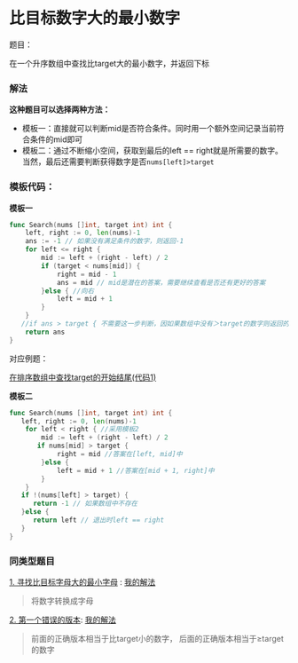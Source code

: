 

# 比目标数字大的最小数字

题目：

在一个升序数组中查找比target大的最小数字，并返回下标



### 解法

**这种题目可以选择两种方法：**

- 模板一：直接就可以判断mid是否符合条件。同时用一个额外空间记录当前符合条件的mid即可
- 模板二：通过不断缩小空间，获取到最后的left == right就是所需要的数字。当然，最后还需要判断获得数字是否`nums[left]>target` 

### **模板代码：**

**模板一**

```go
func Search(nums []int, target int) int { 
	left, right := 0, len(nums)-1
    ans := -1 // 如果没有满足条件的数字，则返回-1
    for left <= right {
        mid := left + (right - left) / 2
        if (target < nums[mid]) {
            right = mid - 1
            ans = mid // mid是潜在的答案，需要继续查看是否还有更好的答案
        }else { //向右
            left = mid + 1
        }
    }
   //if ans > target { 不需要这一步判断，因如果数组中没有＞target的数字则返回的ans = -1
    return ans
}
```

对应例题：

[在排序数组中查找target的开始结尾(代码1)](..\模板3\[class]在排序数组中查找target的开始结尾.md)

**模板二**

```go
func Search(nums []int, target int) int {
   left, right := 0, len(nums)-1
    for left < right { //采用模板2
        mid := left + (right - left) / 2
       if nums[mid] > target { 
            right = mid //答案在[left, mid]中
        }else { 
            left = mid + 1 //答案在[mid + 1, right]中
        }
    }
   if !(nums[left] > target) {
      return -1 // 如果数组中不存在
   }else {
      return left // 退出时left == right
   }
}
```



### 同类型题目

[1. 寻找比目标字母大的最小字母](https://leetcode-cn.com/problems/find-smallest-letter-greater-than-target/) : [我的解法](https://leetcode-cn.com/problems/find-smallest-letter-greater-than-target/solution/-by-lin-xia-5-pzl5/)

>  将数字转换成字母

[2. 第一个错误的版本](https://leetcode-cn.com/problems/first-bad-version/): [我的解法](https://leetcode-cn.com/problems/first-bad-version/solution/by-lin-xia-5-ldza/)

> 前面的正确版本相当于比target小的数字， 后面的正确版本相当于≥target的数字







